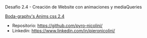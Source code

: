 Desafio 2.4 - Creación de Website con animaciones y mediaQueries

[Boda-graphy's Anims css 2.4 ](https://pyro-nicolini.github.io/anim_css_2.4/)


- Repositorio: https://github.com/pyro-nicolini/
- Linkedin: https://www.linkedin.com/in/pieronicolini/

